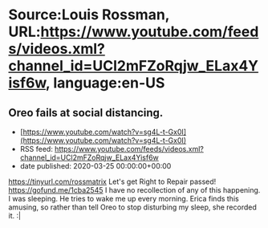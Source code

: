 # Source:Louis Rossman, URL:https://www.youtube.com/feeds/videos.xml?channel_id=UCl2mFZoRqjw_ELax4Yisf6w, language:en-US

## Oreo fails at social distancing.
 - [https://www.youtube.com/watch?v=sg4L-t-Gx0I](https://www.youtube.com/watch?v=sg4L-t-Gx0I)
 - RSS feed: https://www.youtube.com/feeds/videos.xml?channel_id=UCl2mFZoRqjw_ELax4Yisf6w
 - date published: 2020-03-25 00:00:00+00:00

https://tinyurl.com/rossmatrix
Let's get Right to Repair passed! https://gofund.me/1cba2545
I have no recollection of any of this happening. I was sleeping. He tries to wake me up every morning. Erica finds this amusing, so rather than tell Oreo to stop disturbing my sleep, she recorded it. :|

